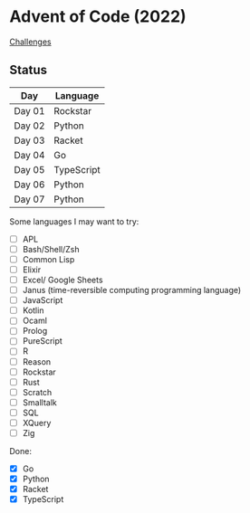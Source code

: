 # Advent of Code (2022)

[Challenges](https://adventofcode.com/2022)

## Status

| Day    | Language   |
| ------ | ---------- |
| Day 01 | Rockstar   |
| Day 02 | Python     |
| Day 03 | Racket     |
| Day 04 | Go         |
| Day 05 | TypeScript |
| Day 06 | Python     |
| Day 07 | Python     |

Some languages I may want to try:

- [ ] APL
- [ ] Bash/Shell/Zsh
- [ ] Common Lisp
- [ ] Elixir
- [ ] Excel/ Google Sheets
- [ ] Janus (time-reversible computing programming language)
- [ ] JavaScript
- [ ] Kotlin
- [ ] Ocaml
- [ ] Prolog
- [ ] PureScript
- [ ] R
- [ ] Reason
- [ ] Rockstar
- [ ] Rust
- [ ] Scratch
- [ ] Smalltalk
- [ ] SQL
- [ ] XQuery
- [ ] Zig

Done:

- [x] Go
- [x] Python
- [x] Racket
- [x] TypeScript

